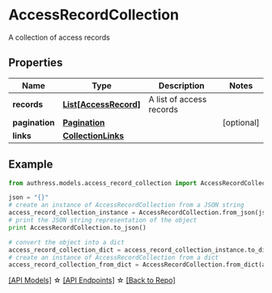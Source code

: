 # AccessRecordCollection

A collection of access records

## Properties
Name | Type | Description | Notes
------------ | ------------- | ------------- | -------------
**records** | [**List[AccessRecord]**](AccessRecord.md) | A list of access records | 
**pagination** | [**Pagination**](Pagination.md) |  | [optional] 
**links** | [**CollectionLinks**](CollectionLinks.md) |  | 

## Example

```python
from authress.models.access_record_collection import AccessRecordCollection

json = "{}"
# create an instance of AccessRecordCollection from a JSON string
access_record_collection_instance = AccessRecordCollection.from_json(json)
# print the JSON string representation of the object
print AccessRecordCollection.to_json()

# convert the object into a dict
access_record_collection_dict = access_record_collection_instance.to_dict()
# create an instance of AccessRecordCollection from a dict
access_record_collection_from_dict = AccessRecordCollection.from_dict(access_record_collection_dict)
```
[[API Models]](./README.md#documentation-for-models) ☆ [[API Endpoints]](./README.md#documentation-for-api-endpoints) ☆ [[Back to Repo]](../README.md)



